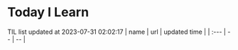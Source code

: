 # Today I Learn 
TIL list updated at 2023-07-31 02:02:17
| name | url | updated time |
| :--- | -- | -- |
